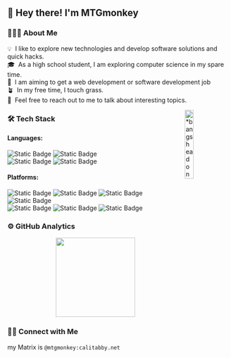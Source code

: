 ## 👋 Hey there! I'm MTGmonkey

### 👨🏻‍💻 About Me

💡 &nbsp;I like to explore new technologies and develop software solutions and quick hacks.\
🎓 &nbsp;As a high school student, I am exploring computer science in my spare time.\
🌱 &nbsp;I am aiming to get a web development or software development job\
🪴 &nbsp;In my free time, I touch grass.\
💬 &nbsp;Feel free to reach out to me to talk about interesting topics.

<img alt="*bangs head on wall cutely*" src="https://media2.giphy.com/media/v1.Y2lkPTc5MGI3NjExdGZpd3BoOGtzZ3A5ZWpza2hhc2N0YWY4NGRuOHVvcGI0MzJhY3B6NCZlcD12MV9pbnRlcm5hbF9naWZfYnlfaWQmY3Q9Zw/wlc1wQBDp9NsjyyTuu/giphy.gif" align="right" width="20%"/>

### 🛠 Tech Stack

#### Languages:
![Static Badge](https://img.shields.io/badge/-elm-Elm?logo=elm&logoColor=1293D8&labelColor=white&color=1293D8)
![Static Badge](https://img.shields.io/badge/-hs-Haskell?logo=haskell&logoColor=5D4F85&labelColor=white&color=5D4F85)
\
![Static Badge](https://img.shields.io/badge/-nix-Nix?logo=nixos&labelColor=white&color=5277C3)
![Static Badge](https://img.shields.io/badge/-rs-Rust?logo=rust&logoColor=orange&labelColor=white&color=orange)

#### Platforms:
![Static Badge](https://img.shields.io/badge/-nixos-NixOS?logo=nixos&labelColor=white&color=5277C3)
![Static Badge](https://img.shields.io/badge/-ubuntu-Ubuntu?logo=ubuntu&logoColor=E95420&labelColor=white&color=E95420)
![Static Badge](https://img.shields.io/badge/-openbsd-OpenBSD?logo=openbsd&logoColor=black&labelColor=white&color=F2CA30)
![Static Badge](https://img.shields.io/badge/-android-Android?logo=android&labelColor=white&color=3DDC84)
\
![Static Badge](https://img.shields.io/badge/-dwm-dwm?logo=dwm&logoColor=1177AA&labelColor=white&color=1177AA)
![Static Badge](https://img.shields.io/badge/-xmonad-XMonad?color=fd4d5e)
![Static Badge](https://img.shields.io/badge/-fdroid-FDroid?logo=f-droid&logoColor=1976D2&labelColor=white&color=1976D2)


### ⚙️ GitHub Analytics

<p align="center">
<a href="https://github.com/mtgmonkey">
  <img height="180em" src="https://github-readme-stats-eight-theta.vercel.app/api?username=mtgmonkey&show_icons=true&theme=algolia&include_all_commits=true&count_private=true"/>
</a>
</p>

### 🤝🏻 Connect with Me

my Matrix is ```@mtgmonkey:calitabby.net```

